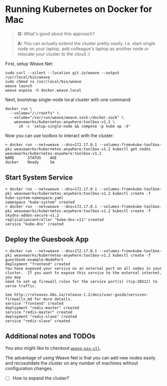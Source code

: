 # Running Kubernetes on Docker for Mac

> **Q:** What's good about this approach?
>
> **A:** You can actually extend the cluster pretty easily, i.e. start single node on your laptop, add colleague's laptop as another node or relocate your cluster to the cloud :)

First, setup Weave Net:
```
sudo curl --silent --location git.io/weave --output /usr/local/bin/weave
sudo chmod +x /usr/local/bin/weave
weave launch
weave expose -h docker.weave.local
```

Next, bootstrap single-node local cluster with one command:
```
docker run \
  --volume="/:/rootfs" \
  --volume="/var/run/weave/weave.sock:/docker.sock" \
    weaveworks/kubernetes-anywhere:toolbox-v1.2 \
      sh -c 'setup-single-node && compose -p kube up -d'
```

Now you can use toolbox to interact with the cluster:
```
> docker run --net=weave --dns=172.17.0.1 --volumes-from=kube-toolbox-pki weaveworks/kubernetes-anywhere:toolbox-v1.2 kubectl get nodes
weaveworks/kubernetes-anywhere:toolbox-v1.2
NAME      STATUS    AGE
docker    Ready     5m
```

## Start System Service

```
> docker run --net=weave --dns=172.17.0.1 --volumes-from=kube-toolbox-pki weaveworks/kubernetes-anywhere:toolbox-v1.2 kubectl create -f kube-system-namespace.yaml
namespace "kube-system" created
> docker run --net=weave --dns=172.17.0.1 --volumes-from=kube-toolbox-pki weaveworks/kubernetes-anywhere:toolbox-v1.2 kubectl create -f skydns-addon-secure-v1.2
replicationcontroller "kube-dns-v11" created
service "kube-dns" created
```

## Deploy the Guesbook App

```
> docker run --net=weave --dns=172.17.0.1 --volumes-from=kube-toolbox-pki weaveworks/kubernetes-anywhere:toolbox-v1.2 kubectl create -f
guestbook-example-NodePort
deployment "frontend" created
You have exposed your service on an external port on all nodes in your
cluster.  If you want to expose this service to the external internet, you may
need to set up firewall rules for the service port(s) (tcp:30512) to serve traffic.

See http://releases.k8s.io/release-1.2/docs/user-guide/services-firewalls.md for more details.
service "frontend" created
deployment "redis-master" created
service "redis-master" created
deployment "redis-slave" created
service "redis-slave" created
```

## Additional notes and TODOs

You also might like to checkout [`weave-osx-ctl`](https://github.com/pidster/weave-osx-ctl/).

The advantage of using Weave Net is that you can add new nodes easily and recosolidate the cluster on any number of
machines without configuration changes.

- [ ] How to expand the cluster?

